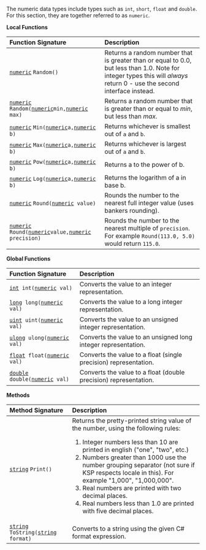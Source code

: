The numeric data types include types such as `int`, `short`, `float` and `double`.  For this section, they are together referred to as `numeric`.

**Local Functions**

| Function Signature | Description |
| :--- | :--- |
| [`numeric`](Numeric-Type) `Random()` | Returns a random number that is greater than or equal to 0.0, but less than 1.0.  Note for integer types this will *always* return 0 - use the second interface instead. |
| [`numeric`](Numeric-Type) `Random(`[`numeric`](Numeric-Type)` min, `[`numeric`](Numeric-Type)` max)` | Returns a random number that is greater than or equal to *min*, but less than *max*. |
| [`numeric`](Numeric-Type) `Min(`[`numeric`](Numeric-Type)` a, `[`numeric`](Numeric-Type)` b)` | Returns whichever is smallest out of `a` and `b`. |
| [`numeric`](Numeric-Type) `Max(`[`numeric`](Numeric-Type)` a, `[`numeric`](Numeric-Type)` b)` | Returns whichever is largest out of `a` and `b`. |
| [`numeric`](Numeric-Type) `Pow(`[`numeric`](Numeric-Type)` a, `[`numeric`](Numeric-Type)` b)` | Returns a to the power of b. |
| [`numeric`](Numeric-Type) `Log(`[`numeric`](Numeric-Type)` a, `[`numeric`](Numeric-Type)` b)` | Returns the logarithm of a in base b. |
| [`numeric`](Numeric-Type) `Round(`[`numeric`](Numeric-Type)` value)` | Rounds the number to the nearest full integer value (uses bankers rounding). |
| [`numeric`](Numeric-Type) `Round(`[`numeric`](Numeric-Type)` value, `[`numeric`](Numeric-Type)` precision)` | Rounds the number to the nearest multiple of `precision`.  For example `Round(113.0, 5.0)` would return `115.0`. |

**Global Functions**

| Function Signature | Description |
| :--- | :--- |
| [`int`](Numeric-Type)` int(`[`numeric`](Numeric-Type)` val)` | Converts the value to an integer representation. |
| [`long`](Numeric-Type)` long(`[`numeric`](Numeric-Type)` val)` | Converts the value to a long integer representation. |
| [`uint`](Numeric-Type)` uint(`[`numeric`](Numeric-Type)` val)` | Converts the value to an unsigned integer representation. |
| [`ulong`](Numeric-Type)` ulong(`[`numeric`](Numeric-Type)` val)` | Converts the value to an unsigned long integer representation. |
| [`float`](Numeric-Type)` float(`[`numeric`](Numeric-Type)` val)` | Converts the value to a float (single precision) representation. |
| [`double`](Numeric-Type)` double(`[`numeric`](Numeric-Type)` val)` | Converts the value to a float (double precision) representation. |

**Methods**

| Method Signature | Description |
| :--- | :--- |
| [`string`](String-Type) `Print()` | Returns the pretty-printed string value of the number, using the following rules:<ol><li>Integer numbers less than 10 are printed in english ("one", "two", etc.)</li><li>Numbers greater than 1000 use the number grouping separator (not sure if KSP respects locale in this).  For example "1,000", "1,000,000".</li><li>Real numbers are printed with two decimal places.</li><li>Real numbers less than 1.0 are printed with five decimal places.</li></ol> |
| [`string`](String-Type) `ToString(`[`string`](String-Type)` format)` | Converts to a string using the given C# format expression. |
